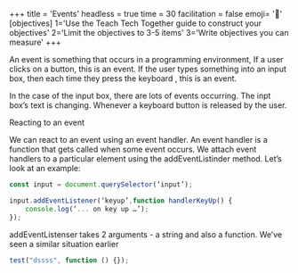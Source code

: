 +++
title = 'Events'
headless = true
time = 30
facilitation = false
emoji= '🧩'
[objectives]
    1='Use the Teach Tech Together guide to construct your objectives'
    2='Limit the objectives to 3-5 items'
    3='Write objectives you can measure'
+++

An event is something that occurs in a programming environment, If a user clicks on a button, this is an event. If the user types something into an input box, then each time they press the keyboard , this is an event.

In the case of the input box, there are lots of events occurring.
The inpt box’s text is changing.
Whenever a keyboard button is released by the user.

Reacting to an event

We can react to an event using an event handler. An event handler is a function that gets called when some event occurs. We attach event handlers to a particular element using the addEventListinder method. Let’s look at an example:

```js
const input = document.querySelector(‘input’);

input.addEventListener(‘keyup’,function handlerKeyUp() {
	console.log(‘... on key up …’);
});
```

addEventListenser takes 2 arguments - a string and also a function. We’ve seen a similar situation earlier

```js
test("dssss", function () {});
```
